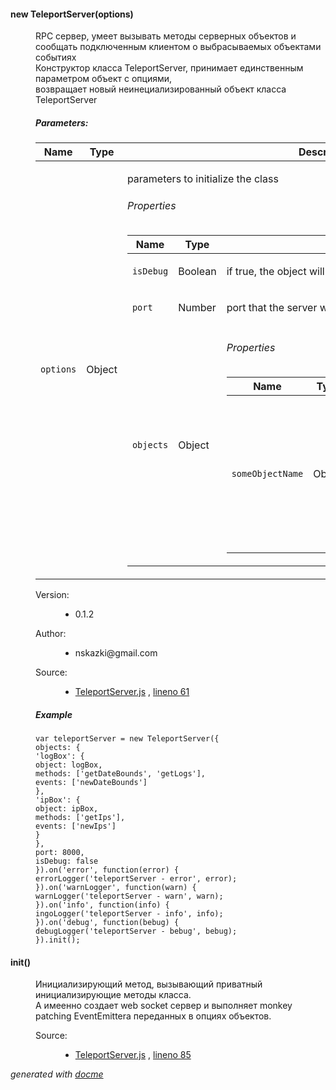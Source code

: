 <!-- START docme generated API please keep comment here to allow auto update -->
<!-- DON'T EDIT THIS SECTION, INSTEAD RE-RUN docme TO UPDATE -->

<div>
<div class="jsdoc-githubify">
<section>
<article>
<div class="container-overview">
<dt>
<h4 class="name" id="TeleportServer"><span class="type-signature"></span>new TeleportServer<span class="signature">(options)</span><span class="type-signature"></span></h4>
</dt>
<dd>
<div class="description">
<p>RPC сервер, умеет вызывать методы серверных объектов и сообщать подключенным клиентом о выбрасываемых объектами событиях
<br>
Конструктор класса TeleportServer, принимает единственным параметром объект с опциями,<br>
возвращает новый неинециализированный объект класса TeleportServer</p>
</div>
<h5>Parameters:</h5>
<table class="params">
<thead>
<tr>
<th>Name</th>
<th>Type</th>
<th class="last">Description</th>
</tr>
</thead>
<tbody>
<tr>
<td class="name"><code>options</code></td>
<td class="type">
<span class="param-type">Object</span>
</td>
<td class="description last"><p>parameters to initialize the class</p>
<h6>Properties</h6>
<table class="params">
<thead>
<tr>
<th>Name</th>
<th>Type</th>
<th class="last">Description</th>
</tr>
</thead>
<tbody>
<tr>
<td class="name"><code>isDebug</code></td>
<td class="type">
<span class="param-type">Boolean</span>
</td>
<td class="description last"><p>if true, the object will emit debug events.</p></td>
</tr>
<tr>
<td class="name"><code>port</code></td>
<td class="type">
<span class="param-type">Number</span>
</td>
<td class="description last"><p>port that the server will listen.</p></td>
</tr>
<tr>
<td class="name"><code>objects</code></td>
<td class="type">
<span class="param-type">Object</span>
</td>
<td class="description last">
<h6>Properties</h6>
<table class="params">
<thead>
<tr>
<th>Name</th>
<th>Type</th>
<th class="last">Description</th>
</tr>
</thead>
<tbody>
<tr>
<td class="name"><code>someObjectName</code></td>
<td class="type">
<span class="param-type">Object</span>
</td>
<td class="description last">
<h6>Properties</h6>
<table class="params">
<thead>
<tr>
<th>Name</th>
<th>Type</th>
<th class="last">Description</th>
</tr>
</thead>
<tbody>
<tr>
<td class="name"><code>object</code></td>
<td class="type">
<span class="param-type">Object</span>
</td>
<td class="description last"></td>
</tr>
<tr>
<td class="name"><code>methods</code></td>
<td class="type">
<span class="param-type">Array.&lt;string></span>
</td>
<td class="description last"></td>
</tr>
<tr>
<td class="name"><code>events</code></td>
<td class="type">
<span class="param-type">Array.&lt;string></span>
</td>
<td class="description last"></td>
</tr>
</tbody>
</table>
</td>
</tr>
</tbody>
</table>
</td>
</tr>
</tbody>
</table>
</td>
</tr>
</tbody>
</table>
<dl class="details">
<dt class="tag-version">Version:</dt>
<dd class="tag-version"><ul class="dummy"><li>0.1.2</li></ul></dd>
<dt class="tag-author">Author:</dt>
<dd class="tag-author">
<ul>
<li>nskazki@gmail.com</li>
</ul>
</dd>
<dt class="tag-source">Source:</dt>
<dd class="tag-source"><ul class="dummy">
<li>
<a href="https://github.com/MyNodeComponents/TeleportServer/blob/master/TeleportServer.js">TeleportServer.js</a>
<span>, </span>
<a href="https://github.com/MyNodeComponents/TeleportServer/blob/master/TeleportServer.js#L61">lineno 61</a>
</li>
</ul></dd>
</dl>
<h5>Example</h5>
<pre id="js" class="prettyprint lang-js"><code>var teleportServer = new TeleportServer({
objects: {
'logBox': {
object: logBox,
methods: ['getDateBounds', 'getLogs'],
events: ['newDateBounds']
},
'ipBox': {
object: ipBox,
methods: ['getIps'],
events: ['newIps']
}
},
port: 8000,
isDebug: false
}).on('error', function(error) {
errorLogger('teleportServer - error', error);
}).on('warnLogger', function(warn) {
warnLogger('teleportServer - warn', warn);
}).on('info', function(info) {
ingoLogger('teleportServer - info', info);
}).on('debug', function(bebug) {
debugLogger('teleportServer - bebug', bebug);
}).init();</code></pre>
</dd>
</div>
<dl>
<dt>
<h4 class="name" id="init"><span class="type-signature"></span>init<span class="signature">()</span><span class="type-signature"></span></h4>
</dt>
<dd>
<div class="description">
<p>Инициализирующий метод, вызывающий приватный инициализирующие методы класса.<br>
А имеенно создает web socket сервер и выполняет monkey patching EventEmittera переданных в опциях объектов.</p>
</div>
<dl class="details">
<dt class="tag-source">Source:</dt>
<dd class="tag-source"><ul class="dummy">
<li>
<a href="https://github.com/MyNodeComponents/TeleportServer/blob/master/TeleportServer.js">TeleportServer.js</a>
<span>, </span>
<a href="https://github.com/MyNodeComponents/TeleportServer/blob/master/TeleportServer.js#L85">lineno 85</a>
</li>
</ul></dd>
</dl>
</dd>
</dl>
</article>
</section>
</div>

*generated with [docme](https://github.com/thlorenz/docme)*
</div>
<!-- END docme generated API please keep comment here to allow auto update -->
